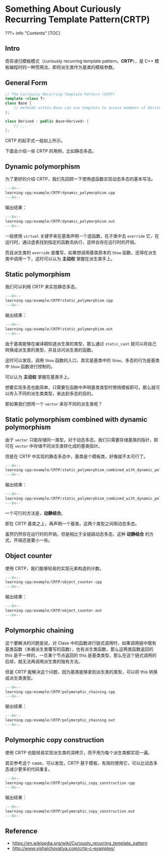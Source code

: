 # Something About Curiously Recurring Template Pattern(CRTP)

???+ info "Contents"
    [TOC]

## Intro

奇异递归模板模式（curiously recurring template pattern，**CRTP**），是 C++ 模板编程时的一种惯用法，即将派生类作为基类的模板参数。

## General Form

```cpp
// The Curiously Recurring Template Pattern (CRTP)
template <class T>
class Base {
    // methods within Base can use template to access members of Derived
};

class Derived : public Base<Derived> {
    // ...
};
```

CRTP 的起手式一般如上所示。

下面会介绍一些 CRTP 的用例，比如静态多态。

## Dynamic polymorphism

为了更好的介绍 CRTP，我们先回顾一下使用虚函数实现动态多态的基本写法。

```cpp
---8<--
learning-cpp/example/CRTP/dynamic_polymorphism.cpp
---8<--
```

输出结果：

```cpp
---8<--
learning-cpp/example/CRTP/dynamic_polymorphism.out
---8<--
```

一般使用 `virtual` 关键字来在基类声明一个虚函数，在子类中去 `override` 它，在运行时，通过虚表找到指定的函数去执行，这样会存在运行时的开销。

而且派生类的 `override` 是覆写，如果想调用基类原本的 `Show` 函数，还得在派生类中调用一下，这时可以认为 **主动权** 掌握在派生类手上。

## Static polymorphism

我们可以利用 CRTP 来实现静态多态。

```cpp
---8<--
learning-cpp/example/CRTP/static_polymorphism.cpp
---8<--
```

输出结果：

```cpp
---8<--
learning-cpp/example/CRTP/static_polymorphism.out
---8<--
```

由于基类能够在编译期知道派生类的类型，那么通过 `static_cast` 就可以将自己转换成派生类的类型，并且访问派生类的函数。

这时可以发现，调用 `Show` 函数的入口，其实是基类中的 `Show`，多态的行为是基类中 `Show` 函数进行控制的。

可以认为 **主动权** 掌握在基类手上。

想要实现多态也能简单，只需要在函数中声明基类类型时使用模板即可，那么就可以传入不同的派生类类型，来达到多态的目的。

那如果我们想用一个 `vector` 来存不同的派生类呢？

## Static polymorphism combined with dynamic polymorphism

由于 `vector` 只能存储同一类型，对于动态多态，我们只需要存储基类的指针，即可在 `vector` 中存储不同派生类转化成的基类指针。

但是在 CRTP 中实现的静态多态中，基类是个模板类，好像就不太可行了。

```cpp
---8<--
learning-cpp/example/CRTP/static_polymorphism_combined_with_dynamic_polymorphism.cpp
---8<--
```

输出结果：

```cpp
---8<--
learning-cpp/example/CRTP/static_polymorphism_combined_with_dynamic_polymorphism.out
---8<--
```

一个可行的方法是，**动静结合**。

即在 CRTP 基类之上，再声明一个基类，这两个类型之间用动态多态。

虽然仍然存在运行时的开销，但是相比于全链路动态多态，这种 **动静结合** 的方式，开销还是要小一些。

## Object counter

使用 CRTP，我们能够轻易的实现元素构造的计数。

```cpp
---8<--
learning-cpp/example/CRTP/object_counter.cpp
---8<--
```

输出结果：

```cpp
---8<--
learning-cpp/example/CRTP/object_counter.out
---8<--
```

## Polymorphic chaining

这个要解决的问题是说，对 Class 中的函数进行链式调用时，如果调用链中既有基类函数（未被派生类覆写的函数），也有派生类函数，那么这两类函数返回的 this 是不一样的，一旦某个节点返回的 this 是基类类型，那么在这个链式调用的后续，就无法再调用派生类的独有方法。

但是 CRTP 能解决这个问题，因为基类能够拿到派生类的类型，可以将 this 转换成派生类类型。

```cpp
---8<--
learning-cpp/example/CRTP/polymorphic_chaining.cpp
---8<--
```

输出结果：

```cpp
---8<--
learning-cpp/example/CRTP/polymorphic_chaining.out
---8<--
```

## Polymorphic copy construction

使用 CRTP 也能轻易实现派生类的深拷贝，而不用为每个派生类都实现一遍。

其实参考这个 case，可以发现，CRTP 基于模板，有效的使用它，可以比动态多态减少更多的代码重复。

```cpp
---8<--
learning-cpp/example/CRTP/polymorphic_copy_construction.cpp
---8<--
```

输出结果：

```cpp
---8<--
learning-cpp/example/CRTP/polymorphic_copy_construction.out
---8<--
```

## Reference

* https://en.wikipedia.org/wiki/Curiously_recurring_template_pattern
* http://www.vishalchovatiya.com/crtp-c-examples/
